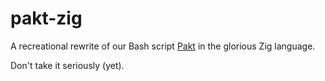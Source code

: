 # pakt-zig
A recreational rewrite of our Bash script [Pakt](https://github.com/mminl-de/pakt) in the glorious Zig language.

Don't take it seriously (yet).

